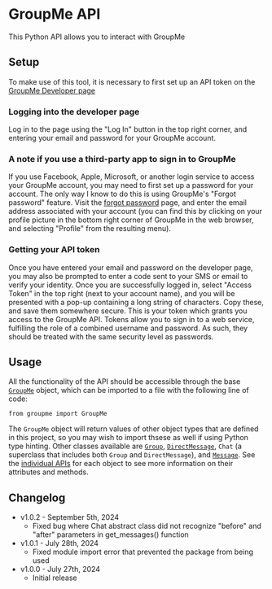 # GroupMe API
This Python API allows you to interact with GroupMe

## Setup
To make use of this tool, it is necessary to first set up an API token on the [GroupMe Developer page](dev.groupme.com)

### Logging into the developer page
Log in to the page using the "Log In" button in the top right corner, and entering your email
and password for your GroupMe account.

### A note if you use a third-party app to sign in to GroupMe
If you use Facebook, Apple, Microsoft, or another login service to access your
GroupMe account, you may need to first set up a password for your account. The only way I know to do this is using
GroupMe's "Forgot password" feature. Visit the [forgot password](https://web.groupme.com/forgot_password) page, and
enter the email address associated with your account (you can find this by clicking on your profile picture in the
bottom right corner of GroupMe in the web browser, and selecting "Profile" from the resulting menu).

### Getting your API token
Once you have entered your email and password on the developer page, you may also be prompted to enter a code sent to your
SMS or email to verify your identity. Once you are successfully logged in, select "Access Token" in the top right (next to
your account name), and you will be presented with a pop-up containing a long string of characters. Copy these, and save
them somewhere secure. This is your token which grants you access to the GroupMe API. Tokens allow you to sign in to a web service,
fulfilling the role of a combined username and password. As such, they should be treated with the same security level as passwords.

## Usage
All the functionality of the API should be accessible through the base [`GroupMe`](docs/base_object.md) object, which can be imported to a file with the following line of code:
```
from groupme import GroupMe
```
The `GroupMe` object will return values of other object types that are defined in this project, so you may wish to import thsese as well if using Python type hinting. Other classes
available are [`Group`](docs/group.md), [`DirectMessage`](docs/direct_message.md), `Chat` (a superclass that includes both `Group` and `DirectMessage`), and [`Message`](docs/message.md).
See the [individual APIs](docs) for each object to see more information on their attributes and methods.

## Changelog
+ v1.0.2 - September 5th, 2024
  + Fixed bug where Chat abstract class did not recognize "before" and "after" parameters in get_messages() function
+ v1.0.1 - July 28th, 2024
  + Fixed module import error that prevented the package from being used
+ v1.0.0 - July 27th, 2024
  + Initial release